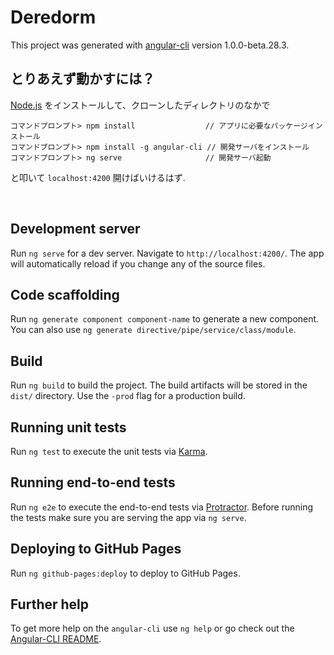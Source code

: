 # Deredorm

This project was generated with [angular-cli](https://github.com/angular/angular-cli) version 1.0.0-beta.28.3.

## とりあえず動かすには？
[Node.js](https://nodejs.org/ja/) をインストールして、クローンしたディレクトリのなかで

```
コマンドプロンプト> npm install　              // アプリに必要なパッケージインストール
コマンドプロンプト> npm install -g angular-cli // 開発サーバをインストール
コマンドプロンプト> ng serve　                 // 開発サーバ起動
```

と叩いて `localhost:4200` 開けばいけるはず.

&nbsp;

## Development server
Run `ng serve` for a dev server. Navigate to `http://localhost:4200/`. The app will automatically reload if you change any of the source files.

## Code scaffolding

Run `ng generate component component-name` to generate a new component. You can also use `ng generate directive/pipe/service/class/module`.

## Build

Run `ng build` to build the project. The build artifacts will be stored in the `dist/` directory. Use the `-prod` flag for a production build.

## Running unit tests

Run `ng test` to execute the unit tests via [Karma](https://karma-runner.github.io).

## Running end-to-end tests

Run `ng e2e` to execute the end-to-end tests via [Protractor](http://www.protractortest.org/).
Before running the tests make sure you are serving the app via `ng serve`.

## Deploying to GitHub Pages

Run `ng github-pages:deploy` to deploy to GitHub Pages.

## Further help

To get more help on the `angular-cli` use `ng help` or go check out the [Angular-CLI README](https://github.com/angular/angular-cli/blob/master/README.md).
